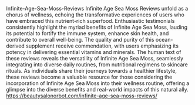 Infinite-Age-Sea-Moss-Reviews
Infinite Age Sea Moss Reviews unfold as a chorus of wellness, echoing the transformative experiences
of users who have embraced this nutrient-rich superfood. Enthusiastic testimonials consistently highlight the myriad benefits of Infinite Age Sea Moss, lauding its potential to fortify the immune system, enhance skin health, and contribute to overall well-being. The quality and purity of this ocean-derived supplement receive commendation, with users emphasizing its potency in delivering essential vitamins and minerals. The human text of these reviews reveals the versatility of Infinite Age Sea Moss, seamlessly integrating into diverse daily routines, from nutritional regimens to skincare rituals. As individuals share their journeys towards a healthier lifestyle, these reviews become a valuable resource for those considering the incorporation of Infinite Age Sea Moss into their wellness routine, offering a glimpse into the diverse benefits and real-world impacts of this natural ally.
https://beautysalonorbot.com/infinite-age-sea-moss-reviews/
